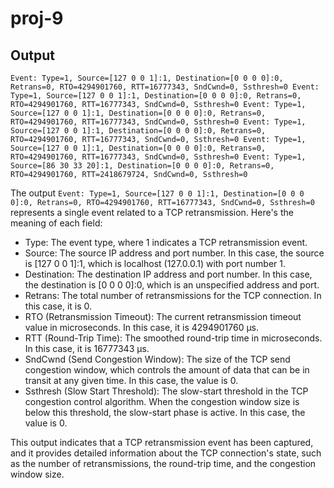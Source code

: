 # proj-9



## Output 
`
Event: Type=1, Source=[127 0 0 1]:1, Destination=[0 0 0 0]:0, Retrans=0, RTO=4294901760, RTT=16777343, SndCwnd=0, Ssthresh=0
Event: Type=1, Source=[127 0 0 1]:1, Destination=[0 0 0 0]:0, Retrans=0, RTO=4294901760, RTT=16777343, SndCwnd=0, Ssthresh=0
Event: Type=1, Source=[127 0 0 1]:1, Destination=[0 0 0 0]:0, Retrans=0, RTO=4294901760, RTT=16777343, SndCwnd=0, Ssthresh=0
Event: Type=1, Source=[127 0 0 1]:1, Destination=[0 0 0 0]:0, Retrans=0, RTO=4294901760, RTT=16777343, SndCwnd=0, Ssthresh=0
Event: Type=1, Source=[127 0 0 1]:1, Destination=[0 0 0 0]:0, Retrans=0, RTO=4294901760, RTT=16777343, SndCwnd=0, Ssthresh=0
Event: Type=1, Source=[86 30 33 20]:1, Destination=[0 0 0 0]:0, Retrans=0, RTO=4294901760, RTT=2418679724, SndCwnd=0, Ssthresh=0 ` 

The output `Event: Type=1, Source=[127 0 0 1]:1, Destination=[0 0 0 0]:0, Retrans=0, RTO=4294901760, RTT=16777343, SndCwnd=0, Ssthresh=0`
represents a single event related to a TCP retransmission. Here's the meaning of each field:

- Type: The event type, where 1 indicates a TCP retransmission event.
- Source: The source IP address and port number. In this case, the source is [127 0 0 1]:1, which is localhost (127.0.0.1) with port number 1.
- Destination: The destination IP address and port number. In this case, the destination is [0 0 0 0]:0, which is an unspecified address and port.
- Retrans: The total number of retransmissions for the TCP connection. In this case, it is 0.
- RTO (Retransmission Timeout): The current retransmission timeout value in microseconds. In this case, it is 4294901760 µs.
- RTT (Round-Trip Time): The smoothed round-trip time in microseconds. In this case, it is 16777343 µs.
- SndCwnd (Send Congestion Window): The size of the TCP send congestion window, which controls the amount of data that can be in transit at any given time. In this case, the value is 0.
- Ssthresh (Slow Start Threshold): The slow-start threshold in the TCP congestion control algorithm. When the congestion window size is below this threshold, the slow-start phase is active. In this case, the value is 0.

This output indicates that a TCP retransmission event has been captured, and it provides detailed information about the TCP connection's state, such as the number of retransmissions, the round-trip time, and the congestion window size. 


